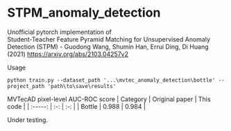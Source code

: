# STPM_anomaly_detection
Unofficial pytorch implementation of  
Student-Teacher Feature Pyramid Matching for Unsupervised Anomaly Detection (STPM) 
\- Guodong Wang, Shumin Han, Errui Ding, Di Huang  (2021)
https://arxiv.org/abs/2103.04257v2 

Usage 
~~~
python train.py --dataset_path '...\mvtec_anomaly_detection\bottle' --project_path 'path\to\save\results'
~~~

MVTecAD pixel-level AUC-ROC score 
| Category | Original paper | This code |
| :-----: | :-: | :-: |
| Bottle | 0.988 | 0.984 | 

Under testing.